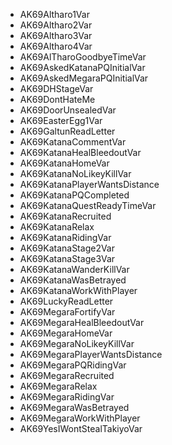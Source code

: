 - AK69Altharo1Var
- AK69Altharo2Var
- AK69Altharo3Var
- AK69Altharo4Var
- AK69AlTharoGoodbyeTimeVar
- AK69AskedKatanaPQInitialVar
- AK69AskedMegaraPQInitialVar
- AK69DHStageVar
- AK69DontHateMe
- AK69DoorUnsealedVar
- AK69EasterEgg1Var
- AK69GaltunReadLetter
- AK69KatanaCommentVar
- AK69KatanaHealBleedoutVar
- AK69KatanaHomeVar
- AK69KatanaNoLikeyKillVar
- AK69KatanaPlayerWantsDistance
- AK69KatanaPQCompleted
- AK69KatanaQuestReadyTimeVar
- AK69KatanaRecruited
- AK69KatanaRelax
- AK69KatanaRidingVar
- AK69KatanaStage2Var
- AK69KatanaStage3Var
- AK69KatanaWanderKillVar
- AK69KatanaWasBetrayed
- AK69KatanaWorkWithPlayer
- AK69LuckyReadLetter
- AK69MegaraFortifyVar
- AK69MegaraHealBleedoutVar
- AK69MegaraHomeVar
- AK69MegaraNoLikeyKillVar
- AK69MegaraPlayerWantsDistance
- AK69MegaraPQRidingVar
- AK69MegaraRecruited
- AK69MegaraRelax
- AK69MegaraRidingVar
- AK69MegaraWasBetrayed
- AK69MegaraWorkWithPlayer
- AK69YesIWontStealTakiyoVar